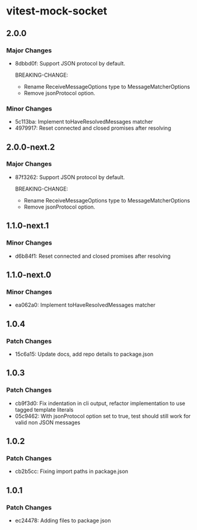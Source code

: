 # vitest-mock-socket

## 2.0.0

### Major Changes

- 8dbbd0f: Support JSON protocol by default.

  BREAKING-CHANGE:

  - Rename ReceiveMessageOptions type to MessageMatcherOptions
  - Remove jsonProtocol option.

### Minor Changes

- 5c113ba: Implement toHaveResolvedMessages matcher
- 4979917: Reset connected and closed promises after resolving

## 2.0.0-next.2

### Major Changes

- 87f3262: Support JSON protocol by default.

  BREAKING-CHANGE:

  - Rename ReceiveMessageOptions type to MessageMatcherOptions
  - Remove jsonProtocol option.

## 1.1.0-next.1

### Minor Changes

- d6b84f1: Reset connected and closed promises after resolving

## 1.1.0-next.0

### Minor Changes

- ea062a0: Implement toHaveResolvedMessages matcher

## 1.0.4

### Patch Changes

- 15c6a15: Update docs, add repo details to package.json

## 1.0.3

### Patch Changes

- cb9f3d0: Fix indentation in cli output, refactor implementation to use tagged template literals
- 05c9462: With jsonProtocol option set to true, test should still work for valid non JSON messages

## 1.0.2

### Patch Changes

- cb2b5cc: Fixing import paths in package.json

## 1.0.1

### Patch Changes

- ec24478: Adding files to package json
